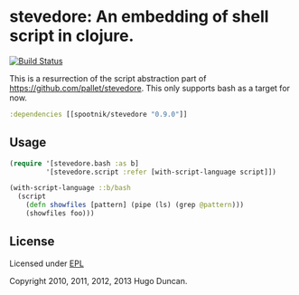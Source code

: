 stevedore: An embedding of shell script in clojure.
===================================================

[![Build Status](https://secure.travis-ci.org/pyr/stevedore.png)](http://travis-ci.org/pyr/stevedore)

This is a resurrection of the script abstraction part of https://github.com/pallet/stevedore.
This only supports bash as a target for now.


```clj
:dependencies [[spootnik/stevedore "0.9.0"]]
```

## Usage

```clojure
(require '[stevedore.bash :as b]
         '[stevedore.script :refer [with-script-language script]])

(with-script-language ::b/bash
  (script
    (defn showfiles [pattern] (pipe (ls) (grep @pattern)))
    (showfiles foo)))
```
## License

Licensed under [EPL](http://www.eclipse.org/legal/epl-v10.html)

Copyright 2010, 2011, 2012, 2013 Hugo Duncan.
